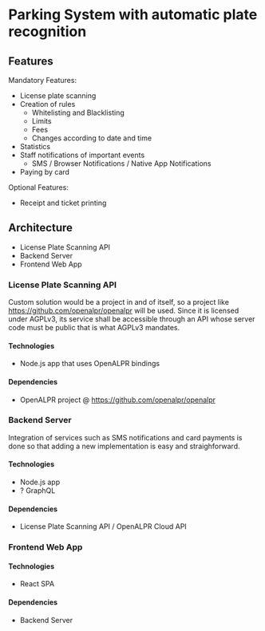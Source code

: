 # Parking System with automatic plate recognition

## Features

Mandatory Features:

- License plate scanning
- Creation of rules
  - Whitelisting and Blacklisting
  - Limits
  - Fees
  - Changes according to date and time
- Statistics
- Staff notifications of important events
  - SMS / Browser Notifications / Native App Notifications
- Paying by card

Optional Features:

- Receipt and ticket printing

## Architecture

- License Plate Scanning API
- Backend Server
- Frontend Web App

### License Plate Scanning API

Custom solution would be a project in and of itself, so a project like https://github.com/openalpr/openalpr will be used. Since it is licensed under AGPLv3, its service shall be accessible through an API whose server code must be public that is what AGPLv3 mandates.

#### Technologies

- Node.js app that uses OpenALPR bindings

#### Dependencies

- OpenALPR project @ https://github.com/openalpr/openalpr

### Backend Server

Integration of services such as SMS notifications and card payments is done so that adding a new implementation is easy and straighforward.

#### Technologies

- Node.js app
- ? GraphQL

#### Dependencies

- License Plate Scanning API / OpenALPR Cloud API

### Frontend Web App

#### Technologies

- React SPA

#### Dependencies

- Backend Server
